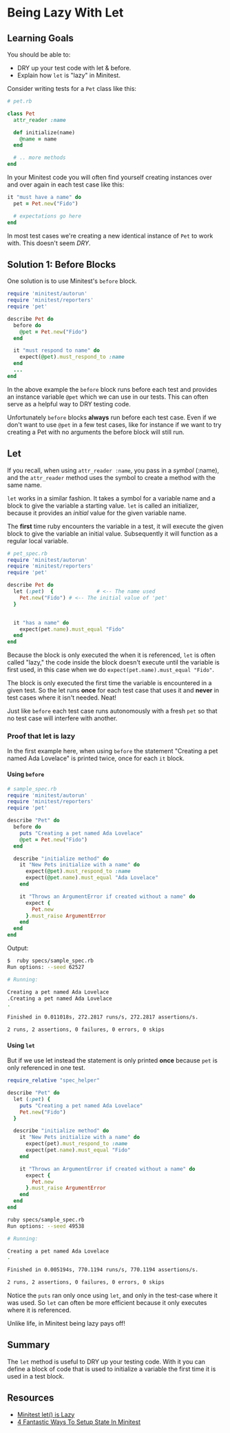 # Being Lazy With Let

## Learning Goals

You should be able to:

- DRY up your test code with let & before.
- Explain how `let` is "lazy" in Minitest.

Consider writing tests for a `Pet` class like this:

```ruby
# pet.rb

class Pet
  attr_reader :name

  def initialize(name)
    @name = name
  end

  # .. more methods
end
```

In your Minitest code you will often find yourself creating instances over and over again in each test case like this:

```ruby
it "must have a name" do
  pet = Pet.new("Fido")

  # expectations go here
end
```

In most test cases we're creating a new identical instance of `Pet` to work with.  This doesn't seem *DRY*.

## Solution 1:  Before Blocks

One solution is to use Minitest's `before` block.

```ruby
require 'minitest/autorun'
require 'minitest/reporters'
require 'pet'

describe Pet do
  before do
    @pet = Pet.new("Fido")
  end

  it "must respond to name" do
    expect(@pet).must_respond_to :name
  end
  ...
end
```

In the above example the `before` block runs before each test and provides an instance variable `@pet` which we can use in our tests.  This can often serve as a helpful way to DRY testing code.

Unfortunately `before` blocks **always** run before each test case.  Even if we don't want to use `@pet` in a few test cases, like for instance if we want to try creating a Pet with no arguments the before block will still run.

## Let

If you recall, when using `attr_reader :name`, you pass in a _symbol_ (:name), and the `attr_reader` method uses the symbol to create a method with the same name.  

`let` works in a similar fashion.  It takes a symbol for a variable name and a block to give the variable a starting value.  `let` is called an initializer, because it provides an _initial_ value for the given variable name.

The **first** time ruby encounters the variable in a test, it will execute the given block to give the variable an initial value.  Subsequently it will function as a regular local variable.

```ruby
# pet_spec.rb
require 'minitest/autorun'
require 'minitest/reporters'
require 'pet'

describe Pet do
  let (:pet)  {              # <-- The name used
    Pet.new("Fido") # <-- The initial value of 'pet'
  }


  it "has a name" do
    expect(pet.name).must_equal "Fido"
  end
end
```

Because the block is only executed the when it is referenced, `let` is often called "lazy," the code inside the block doesn't execute until the variable is first used, in this case when we do `expect(pet.name).must_equal "Fido"`.

The block is only executed the first time the variable is encountered in a given test.  So the let runs **once** for each test case that uses it and **never** in test cases where it isn't needed.  Neat!

Just like `before` each test case runs autonomously with a fresh `pet` so that no test case will interfere with another.

### Proof that let is lazy

In the first example here, when using `before` the statement "Creating a pet named Ada Lovelace" is printed twice, once for each `it` block.

#### Using `before`

```ruby
# sample_spec.rb
require 'minitest/autorun'
require 'minitest/reporters'
require 'pet'

describe "Pet" do
  before do
    puts "Creating a pet named Ada Lovelace"
    @pet = Pet.new("Fido")
  end

  describe "initialize method" do
    it "New Pets initialize with a name" do
      expect(@pet).must_respond_to :name
      expect(@pet.name).must_equal "Ada Lovelace"
    end

    it "Throws an ArgumentError if created without a name" do
      expect {
        Pet.new
      }.must_raise ArgumentError
    end
  end
end
```
Output:

```bash
$  ruby specs/sample_spec.rb
Run options: --seed 62527

# Running:

Creating a pet named Ada Lovelace
.Creating a pet named Ada Lovelace
.

Finished in 0.011018s, 272.2817 runs/s, 272.2817 assertions/s.

2 runs, 2 assertions, 0 failures, 0 errors, 0 skips
```

#### Using `let`

But if we use let instead the statement is only printed **once** because `pet` is only referenced in one test.

```ruby
require_relative "spec_helper"

describe "Pet" do
  let (:pet) {
    puts "Creating a pet named Ada Lovelace"
    Pet.new("Fido")
  }

  describe "initialize method" do
    it "New Pets initialize with a name" do
      expect(pet).must_respond_to :name
      expect(pet.name).must_equal "Fido"
    end

    it "Throws an ArgumentError if created without a name" do
      expect {
        Pet.new
      }.must_raise ArgumentError
    end
  end
end
```

```bash
ruby specs/sample_spec.rb
Run options: --seed 49538

# Running:

Creating a pet named Ada Lovelace
.

Finished in 0.005194s, 770.1194 runs/s, 770.1194 assertions/s.

2 runs, 2 assertions, 0 failures, 0 errors, 0 skips
```

Notice the `puts` ran only once using `let`, and only in the test-case where it was used.  So `let` can often be more efficient because it only executes where it is referenced.

Unlike life, in Minitest being lazy pays off!

## Summary

The `let` method is useful to DRY up your testing code.  With it you can define a block of code that is used to initialize a variable the first time it is used in a test block.

## Resources
-  [Minitest let() is Lazy](http://ruby-journal.com/minitest-let-is-lazy/)
-  [4 Fantastic Ways To Setup State In Minitest](https://chriskottom.com/blog/2014/10/4-fantastic-ways-to-set-up-state-in-minitest/)
